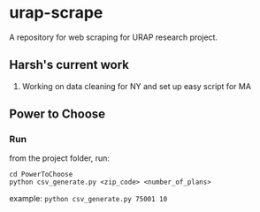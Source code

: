 # urap-scrape
A repository for web scraping for URAP research project. 
## Harsh's current work

1. Working on data cleaning for NY and set up easy script for MA


## Power to Choose

### Run

from the project folder, run:
```
cd PowerToChoose
python csv_generate.py <zip_code> <number_of_plans>
```

example:
`python csv_generate.py 75001 10`
